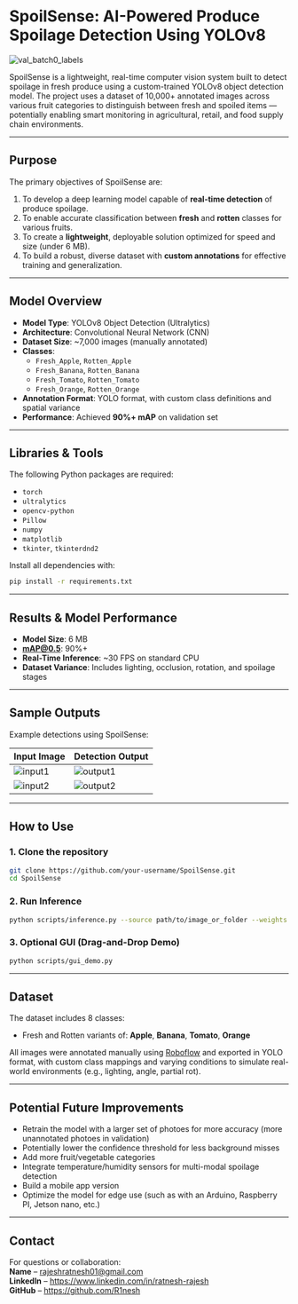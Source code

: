 # SpoilSense: AI-Powered Produce Spoilage Detection Using YOLOv8
![val_batch0_labels](https://github.com/user-attachments/assets/39ba21c4-cced-4860-862c-14309457b78c)

SpoilSense is a lightweight, real-time computer vision system built to detect spoilage in fresh produce using a custom-trained YOLOv8 object detection model. The project uses a dataset of 10,000+ annotated images across various fruit categories to distinguish between fresh and spoiled items — potentially enabling smart monitoring in agricultural, retail, and food supply chain environments.

---

## Purpose

The primary objectives of SpoilSense are:

1. To develop a deep learning model capable of **real-time detection** of produce spoilage.
2. To enable accurate classification between **fresh** and **rotten** classes for various fruits.
3. To create a **lightweight**, deployable solution optimized for speed and size (under 6 MB).
4. To build a robust, diverse dataset with **custom annotations** for effective training and generalization.

---

## Model Overview

- **Model Type**: YOLOv8 Object Detection (Ultralytics)
- **Architecture**: Convolutional Neural Network (CNN)
- **Dataset Size**: ~7,000 images (manually annotated)
- **Classes**:
  - `Fresh_Apple`, `Rotten_Apple`
  - `Fresh_Banana`, `Rotten_Banana`
  - `Fresh_Tomato`, `Rotten_Tomato`
  - `Fresh_Orange`, `Rotten_Orange`
- **Annotation Format**: YOLO format, with custom class definitions and spatial variance
- **Performance**: Achieved **90%+ mAP** on validation set

---

## Libraries & Tools

The following Python packages are required:

- `torch`  
- `ultralytics` 
- `opencv-python`
- `Pillow` 
- `numpy` 
- `matplotlib` 
- `tkinter`, `tkinterdnd2`

Install all dependencies with:

```bash
pip install -r requirements.txt
```

---

## Results & Model Performance

- **Model Size**: 6 MB  
- **mAP@0.5**: 90%+  
- **Real-Time Inference**: ~30 FPS on standard CPU  
- **Dataset Variance**: Includes lighting, occlusion, rotation, and spoilage stages  

---

## Sample Outputs

Example detections using SpoilSense:

| Input Image | Detection Output |
|-------------|------------------|
| ![input1](assets/example_outputs/input1.jpg) | ![output1](assets/example_outputs/output1.jpg) |
| ![input2](assets/example_outputs/input2.jpg) | ![output2](assets/example_outputs/output2.jpg) |

---

## How to Use

### 1. **Clone the repository**
```bash
git clone https://github.com/your-username/SpoilSense.git
cd SpoilSense
```

### 2. **Run Inference**
```bash
python scripts/inference.py --source path/to/image_or_folder --weights model/best.pt
```

### 3. **Optional GUI (Drag-and-Drop Demo)**
```bash
python scripts/gui_demo.py
```

---

## Dataset

The dataset includes 8 classes:
- Fresh and Rotten variants of: **Apple**, **Banana**, **Tomato**, **Orange**

All images were annotated manually using [Roboflow](https://roboflow.com) and exported in YOLO format, with custom class mappings and varying conditions to simulate real-world environments (e.g., lighting, angle, partial rot).

---

## Potential Future Improvements

- Retrain the model with a larger set of photoes for more accuracy (more unannotated photoes in validation)
- Potentially lower the confidence threshold for less background misses
- Add more fruit/vegetable categories  
- Integrate temperature/humidity sensors for multi-modal spoilage detection  
- Build a mobile app version
- Optimize the model for edge use (such as with an Arduino, Raspberry PI, Jetson nano, etc.)

---

## Contact

For questions or collaboration:  
**Name** – rajeshratnesh01@gmail.com  
**LinkedIn** – https://www.linkedin.com/in/ratnesh-rajesh  
**GitHub** – https://github.com/R1nesh
